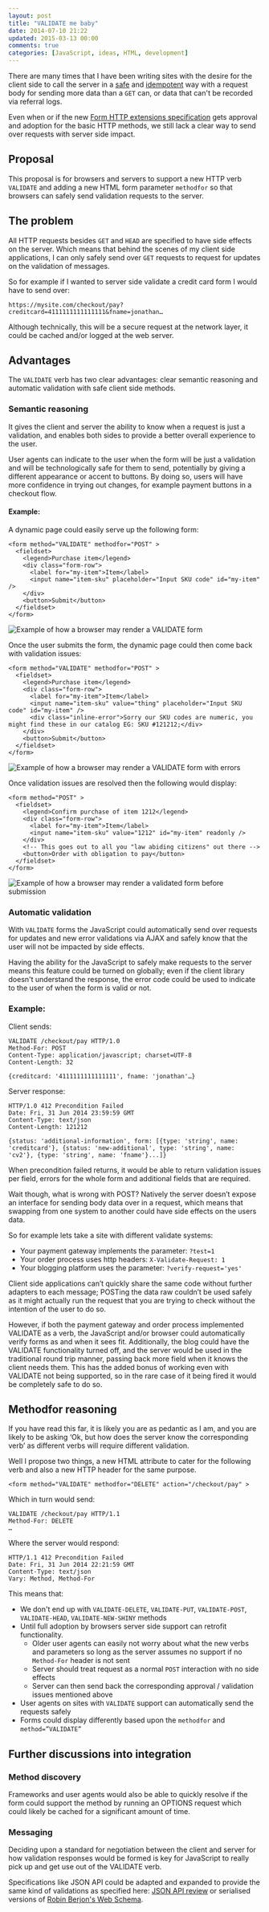 ```yaml
---
layout: post
title: "VALIDATE me baby"
date: 2014-07-10 21:22
updated: 2015-03-13 00:00
comments: true
categories: [JavaScript, ideas, HTML, development]
---
```


There are many times that I have been writing sites with the desire for the client side to call the server in a [safe](http://www.w3.org/Protocols/rfc2616/rfc2616-sec9.html#sec9.1) and [idempotent](http://en.wikipedia.org/wiki/Idempotence) way with a request body for sending more data than a `GET` can, or data that can't be recorded via referral logs.

Even when or if the new [Form HTTP extensions specification](http://www.w3.org/TR/form-http-extensions/) gets approval and adoption for the basic HTTP methods, we still lack a clear way to send over requests with server side impact.

<!-- more -->

## Proposal
This proposal is for browsers and servers to support a new HTTP verb `VALIDATE` and adding a new HTML form parameter `methodfor` so that browsers can safely send validation requests to the server.

## The problem
All HTTP requests besides `GET` and `HEAD` are specified to have side effects on the server. Which means that behind the scenes of my client side applications, I can only safely send over `GET` requests to request for updates on the validation of messages.

So for example if I wanted to server side validate a credit card form I would have to send over:

    https://mysite.com/checkout/pay?creditcard=4111111111111111&fname=jonathan…

Although technically, this will be a secure request at the network layer, it could be cached and/or logged at the web server.

## Advantages
The `VALIDATE` verb has two clear advantages: clear semantic reasoning and automatic validation with safe client side methods.

### Semantic reasoning
It gives the client and server the ability to know when a request is just a validation, and enables both sides to provide a better overall experience to the user.

User agents can indicate to the user when the form will be just a validation and will be technologically safe for them to send, potentially by giving a different appearance or accent to buttons. By doing so, users will have more confidence in trying out changes, for example payment buttons in a checkout flow.

#### Example:
A dynamic page could easily serve up the following form:

```
<form method="VALIDATE" methodfor="POST" >
  <fieldset>
    <legend>Purchase item</legend>
    <div class="form-row">
      <label for="my-item">Item</label>
      <input name="item-sku" placeholder="Input SKU code" id="my-item" />
    </div>
    <button>Submit</button>
  </fieldset>
</form>
```

<img src="/images/validateme/first-form.png" title="Example of how a browser may render a VALIDATE form" />

Once the user submits the form, the dynamic page could then come back with validation issues:

```
<form method="VALIDATE" methodfor="POST" >
  <fieldset>
    <legend>Purchase item</legend>
    <div class="form-row">
      <label for="my-item">Item</label>
      <input name="item-sku" value="thing" placeholder="Input SKU code" id="my-item" />
      <div class="inline-error">Sorry our SKU codes are numeric, you might find these in our catalog EG: SKU #121212;</div>
    </div>
    <button>Submit</button>
  </fieldset>
</form>
```
<img src="/images/validateme/second-form.png" title="Example of how a browser may render a VALIDATE form with errors" />

Once validation issues are resolved then the following would display:

```
<form method="POST" >
  <fieldset>
    <legend>Confirm purchase of item 1212</legend>
    <div class="form-row">
      <label for="my-item">Item</label>
      <input name="item-sku" value="1212" id="my-item" readonly />
    </div>
    <!-- This goes out to all you "law abiding citizens" out there -->
    <button>Order with obligation to pay</button>
  </fieldset>
</form>
```

<img src="/images/validateme/final-form.png" title="Example of how a browser may render a validated form before submission" />

###  Automatic validation
With `VALIDATE` forms the JavaScript could automatically send over requests for updates and new error validations via AJAX and safely know that the user will not be impacted by side effects.

Having the ability for the JavaScript to safely make requests to the server means this feature could be turned on globally; even if the client library doesn't understand the response, the error code could be used to indicate to the user of when the form is valid or not.

### Example:

Client sends:
```
VALIDATE /checkout/pay HTTP/1.0
Method-For: POST
Content-Type: application/javascript; charset=UTF-8
Content-Length: 32

{creditcard: '4111111111111111', fname: 'jonathan'…}
```

Server response:
```
HTTP/1.0 412 Precondition Failed
Date: Fri, 31 Jun 2014 23:59:59 GMT
Content-Type: text/json
Content-Length: 121212

{status: 'additional-information', form: [{type: 'string', name: 'creditcard'}, {status: 'new-additional', type: 'string', name: 'cv2'}, {type: 'string', name: 'fname'}...]}
```
When precondition failed returns, it would be able to return validation issues per field, errors for the whole form and additional fields that are required.

Wait though, what is wrong with POST?
Natively the server doesn’t expose an interface for sending body data over in a request, which means that swapping from one system to another could have side effects on the users data.


So for example lets take a site with different validate systems:

- Your payment gateway implements the parameter: `?test=1`
- Your order process uses http headers: `X-Validate-Request: 1`
- Your blogging platform uses the parameter: `?verify-request='yes'`

Client side applications can’t quickly share the same code without further adapters to each message; POSTing the data raw couldn’t be used safely as it might actually run the request that you are trying to check without the intention of the user to do so.

However, if both the payment gateway and order process implemented VALIDATE as a verb, the JavaScript and/or browser could automatically verify forms as and when it sees fit. Additionally, the blog could have the VALIDATE functionality turned off, and the server would be used in the traditional round trip manner, passing back more field when it knows the client needs them. This has the added bonus of working even with VALIDATE not being supported, so in the rare case of it being fired it would be completely safe to do so.

## Methodfor reasoning
If you have read this far, it is likely you are as pedantic as I am, and you are likely to be asking ‘Ok, but how does the server know the corresponding verb’ as different verbs will require different validation.

Well I propose two things, a new HTML attribute to cater for the following verb and also a new HTTP header for the same purpose.

```
<form method="VALIDATE" methodfor="DELETE" action="/checkout/pay" >
```

Which in turn would send:
```
VALIDATE /checkout/pay HTTP/1.1
Method-For: DELETE
…
```
Where the server would respond:
```
HTTP/1.1 412 Precondition Failed
Date: Fri, 31 Jun 2014 22:21:59 GMT
Content-Type: text/json
Vary: Method, Method-For
```

This means that:

- We don't end up with `VALIDATE-DELETE`, `VALIDATE-PUT`, `VALIDATE-POST`, `VALIDATE-HEAD`, `VALIDATE-NEW-SHINY` methods
- Until full adoption by browsers server side support can retrofit functionality.
  - Older user agents can easily not worry about what the new verbs and parameters so long as the server assumes no support if no `Method-For` header is not sent
  - Server should treat request as a normal `POST` interaction with no side effects 
  - Server can then send back the corresponding approval / validation issues mentioned above
- User agents on sites with `VALIDATE` support can automatically send the requests safely
- Forms could display differently based upon the `methodfor` and `method=”VALIDATE”`


## Further discussions into integration

### Method discovery
Frameworks and user agents would also be able to quickly resolve if the form could support the method by running an OPTIONS request which could likely be cached for a significant amount of time.

### Messaging

Deciding upon a standard for negotiation between the client and server for how validation responses would be formed is key for JavaScript to really pick up and get use out of the VALIDATE verb.

Specifications like JSON API could be adapted and expanded to provide the same kind of validations as specified here: [JSON API review](http://discourse.specifiction.org/t/json-api-v1-0-review/207/5) or serialised versions of [Robin Berjon's Web Schema](https://github.com/darobin/web-schema).

